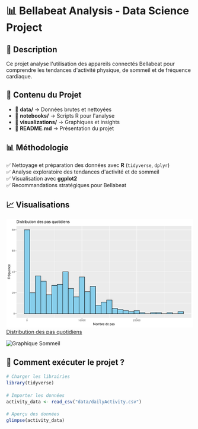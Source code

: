 # 📊 Bellabeat Analysis - Data Science Project  

## 📝 Description  
Ce projet analyse l'utilisation des appareils connectés Bellabeat pour comprendre les tendances d'activité physique, de sommeil et de fréquence cardiaque.  

## 📂 Contenu du Projet  
- 📁 **data/** → Données brutes et nettoyées  
- 📁 **notebooks/** → Scripts R pour l'analyse  
- 📁 **visualizations/** → Graphiques et insights  
- 📜 **README.md** → Présentation du projet  

## 📊 Méthodologie  
✅ Nettoyage et préparation des données avec **R** (`tidyverse`, `dplyr`)  
✅ Analyse exploratoire des tendances d'activité et de sommeil  
✅ Visualisation avec **ggplot2**  
✅ Recommandations stratégiques pour Bellabeat  

## 📈 Visualisations  
![Distribution des pas quotidiens](https://github.com/RosineKaf/bellabeat_analysis/blob/main/VISUALISATION/Distribution_pas_quotidien.png?raw=true)  
[Distribution des pas quotidiens](https://github.com/RosineKaf/bellabeat_analysis/blob/main/VISUALISATION/Distribution_pas_quotidien.png?raw=true)

![Graphique Sommeil](visualizations/sleep_analysis.png)  

## 🚀 Comment exécuter le projet ?  
```r
# Charger les librairies
library(tidyverse)

# Importer les données
activity_data <- read_csv("data/dailyActivity.csv")

# Aperçu des données
glimpse(activity_data)
